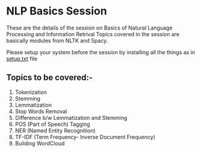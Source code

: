 # NLP Basics Session
These are the details of the session on Basics of Natural Language Processing and Information Retrival
Topics covered in the session are basically modules from NLTK and Spacy.

Please setup your system before the session by installing all the things as in [setup.txt](https://github.com/sagar-sehgal/NLP_Basics_Session/blob/master/setup.txt) file

## Topics to be covered:-
1. Tokenization
2. Stemming
3. Lemmatization
4. Stop Words Removal
4. Difference b/w Lemmatization and Stemming
5. POS (Part of Speech) Tagging
6. NER (Named Entity Recognition)
7. TF-IDF (Term Frequency- Inverse Document Frequency)
8. Building WordCloud
